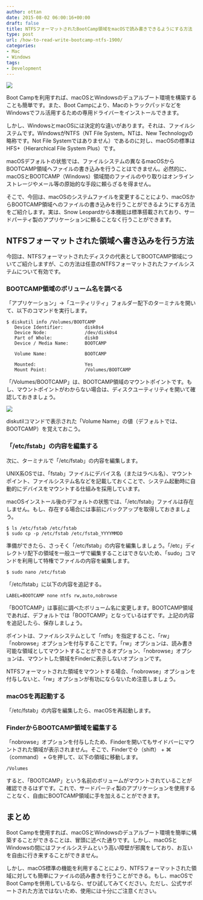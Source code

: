 ```yaml
---
author: ottan
date: 2015-08-02 06:00:16+00:00
draft: false
title: NTFSフォーマットされたBootCamp領域をmacOSで読み書きできるようにする方法
type: post
url: /how-to-read-write-bootcamp-ntfs-1900/
categories:
- Mac
- Windows
tags:
- Development
---
```


![](/uploads/2015/08/150802-55bdb1f6b8b65.jpg)




Boot Campを利用すれば、macOSとWindowsのデュアルブート環境を構築することも簡単です。また、Boot Campにより、MacのトラックパッドなどをWindowsでフル活用するための専用ドライバーをインストールできます。





しかし、WindowsとmacOSには決定的な違いがあります。それは、ファイルシステムです。WindowsがNTFS（NT File System。NTは、New Technologyの略称です。Not File Systemではありません）であるのに対し、macOSの標準はHFS+（Hierarchical File System Plus）です。





macOSデフォルトの状態では、ファイルシステムの異なるmacOSからBOOTCAMP領域へファイルの書き込みを行うことはできません。必然的に、macOSとBOOTCAMP（Windows）領域間のファイルのやり取りはオンラインストレージやメール等の原始的な手段に頼らざるを得ません。





そこで、今回は、macOSのシステムファイルを変更することにより、macOSからBOOTCAMP領域へのファイルの書き込みを行うことができるようにする方法をご紹介します。実は、Snow Leopardから本機能は標準搭載されており、サードパーティ製のアプリケーションに頼ることなく行うことができます。





## NTFSフォーマットされた領域へ書き込みを行う方法





今回は、NTFSフォーマットされたディスクの代表としてBOOTCAMP領域についてご紹介しますが、この方法は任意のNTFSフォーマットされたファイルシステムについて有効です。





### BOOTCAMP領域のボリューム名を調べる





「アプリケーション」→「ユーティリティ」フォルダー配下のターミナルを開いて、以下のコマンドを実行します。




    
    $ diskutil info /Volumes/BOOTCAMP
       Device Identifier:        disk0s4
       Device Node:              /dev/disk0s4
       Part of Whole:            disk0
       Device / Media Name:      BOOTCAMP
    
       Volume Name:              BOOTCAMP
    
       Mounted:                  Yes
       Mount Point:              /Volumes/BOOTCAMP
    





「/Volumes/BOOTCAMP」は、BOOTCAMP領域のマウントポイントです。もし、マウントポイントがわからない場合は、ディスクユーティリティを開いて確認しておきましょう。





![](/uploads/2015/08/150802-55bdb1f51ea72.png)






diskutilコマンドで表示された「Volume Name」の値（デフォルトでは、BOOTCAMP）を覚えておこう。





### 「/etc/fstab」の内容を編集する





次に、ターミナルで「/etc/fstab」の内容を編集します。





UNIX系OSでは、「fstab」ファイルにデバイス名（またはラベル名）、マウントポイント、ファイルシステム名などを記載しておくことで、システム起動時に自動的にデバイスをマウントする仕組みを採用しています。





macOSインストール後のデフォルトの状態では、「/etc/fstab」ファイルは存在しません。もし、存在する場合には事前にバックアップを取得しておきましょう。



    
    $ ls /etc/fstab /etc/fstab
    $ sudo cp -p /etc/fstab /etc/fstab_YYYYMMDD





準備ができたら、さっそく「/etc/fstab」の内容を編集しましょう。「/etc」ディレクトリ配下の領域を一般ユーザで編集することはできないため、「sudo」コマンドを利用して特権でファイルの内容を編集します。




    
    $ sudo nano /etc/fstab





「/etc/fstab」に以下の内容を追記する。




    
    LABEL=BOOTCAMP none ntfs rw,auto,nobrowse





「BOOTCAMP」は事前に調べたボリューム名に変更します。BOOTCAMP領域であれば、デフォルトでは「BOOTCAMP」となっているはずです。上記の内容を追記したら、保存しましょう。



ポイントは、ファイルシステムとして「ntfs」を指定すること、「rw」「nobrowse」オプションを付与することです。「rw」オプションは、読み書き可能な領域としてマウントすることができるオプション、「nobrowse」オプションは、マウントした領域をFinderに表示しないオプションです。





NTFSフォーマットされた領域をマウントする場合、「nobrowse」オプションを付与しないと、「rw」オプションが有功にならないため注意しましょう。





### macOSを再起動する





「/etc/fstab」の内容を編集したら、macOSを再起動します。





### FinderからBOOTCAMP領域を編集する





「nobrowse」オプションを付与したため、Finderを開いてもサイドバーにマウントされた領域が表示されません。そこで、Finderで⇧（shift） + ⌘（command） + Gを押して、以下の領域に移動します。




    
    /Volumes





すると、「BOOTCAMP」という名前のボリュームがマウントされていることが確認できるはずです。これで、サードパーティ製のアプリケーションを使用することなく、自由にBOOTCAMP領域に手を加えることができます。





## まとめ





Boot Campを使用すれば、macOSとWindowsのデュアルブート環境を簡単に構築することができることは、冒頭に述べた通りです。しかし、macOSとWindowsの間にはファイルシステムという高い障壁が邪魔をしており、お互いを自由に行き来することができません。





しかし、macOS標準の機能を利用することにより、NTFSフォーマットされた領域に対しても簡単にファイルの読み書きを行うことができる。もし、macOSでBoot Campを併用しているなら、ぜひ試してみてください。ただし、公式サポートされた方法ではないため、使用には十分にご注意ください。

